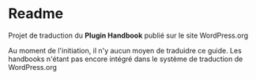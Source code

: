 # Readme

Projet de traduction du **Plugin Handbook** publié sur le site WordPress.org

Au moment de l'initiation, il n'y aucun moyen de traduidre ce guide.
Les handbooks n'étant pas encore intégré dans le système de traduction de
WordPress.org

